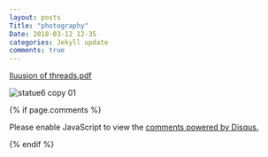 ```yaml
---
layout: posts
Title: "photography"
Date: 2018-03-12 12-35
categories: Jekyll update
comments: true
---
```




[Iluusion of threads.pdf](https://github.com/Mrunal28/mrunal28.github.io/files/1844202/Iluusion.of.threads.pdf)

![statue6 copy 01](https://user-images.githubusercontent.com/36836512/37693663-3c6b3a16-2ce7-11e8-88f0-2d3f7f7858e8.jpg)




{% if page.comments %}
<div id="disqus_thread"></div>
<script>

/**
*  RECOMMENDED CONFIGURATION VARIABLES: EDIT AND UNCOMMENT THE SECTION BELOW TO INSERT DYNAMIC VALUES FROM YOUR PLATFORM OR CMS.
*  LEARN WHY DEFINING THESE VARIABLES IS IMPORTANT: https://disqus.com/admin/universalcode/#configuration-variables*/
/*
var disqus_config = function () {
this.page.url = PAGE_URL;  // Replace PAGE_URL with your page's canonical URL variable
this.page.identifier = PAGE_IDENTIFIER; // Replace PAGE_IDENTIFIER with your page's unique identifier variable
};
*/
(function() { // DON'T EDIT BELOW THIS LINE
var d = document, s = d.createElement('script');
s.src = 'https://mrunal28-github-io.disqus.com/embed.js';
s.setAttribute('data-timestamp', +new Date());
(d.head || d.body).appendChild(s);
})();
</script>
<noscript>Please enable JavaScript to view the <a href="https://disqus.com/?ref_noscript">comments powered by Disqus.</a></noscript>


 {% endif %}
